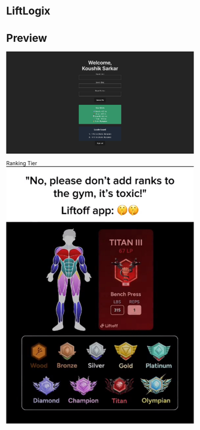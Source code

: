 # LiftLogix

# Preview
![preview](liftlogix/preview.png) 


Ranking Tier
![ranks](lift-ranks.png) 


